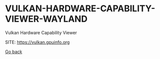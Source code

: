 # VULKAN-HARDWARE-CAPABILITY-VIEWER-WAYLAND
 
 Vulkan Hardware Capability Viewer
 
 SITE: https://vulkan.gpuinfo.org

 [Go back](https://portable-linux-apps.github.io/apps.html)
